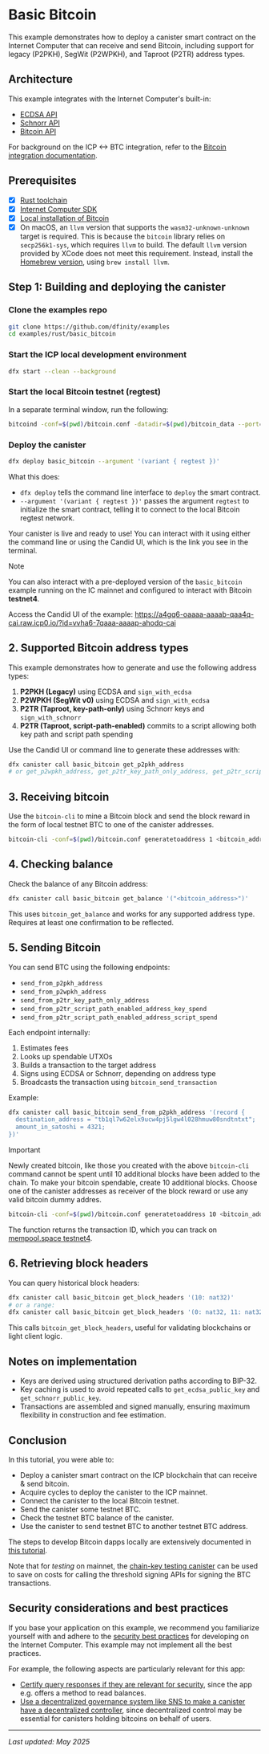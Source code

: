 # Basic Bitcoin

This example demonstrates how to deploy a canister smart contract on the Internet Computer that can receive and send Bitcoin, including support for legacy (P2PKH), SegWit (P2WPKH), and Taproot (P2TR) address types.

## Architecture

This example integrates with the Internet Computer's built-in:

- [ECDSA API](https://internetcomputer.org/docs/current/references/ic-interface-spec/#ic-ecdsa_public_key)
- [Schnorr API](https://internetcomputer.org/docs/current/references/ic-interface-spec/#ic-sign_with_schnorr)
- [Bitcoin API](https://github.com/dfinity/bitcoin-canister/blob/master/INTERFACE_SPECIFICATION.md)

For background on the ICP <-> BTC integration, refer to the [Bitcoin integration documentation](https://wiki.internetcomputer.org/wiki/Bitcoin_Integration).

## Prerequisites

- [x] [Rust toolchain](https://www.rust-lang.org/tools/install)
- [x] [Internet Computer SDK](https://internetcomputer.org/docs/building-apps/getting-started/install)
- [x] [Local installation of Bitcoin](https://internetcomputer.org/docs/bitcoin) 
- [x] On macOS, an `llvm` version that supports the `wasm32-unknown-unknown` target is required. This is because the `bitcoin` library relies on `secp256k1-sys`, which requires `llvm` to build. The default `llvm` version provided by XCode does not meet this requirement. Instead, install the [Homebrew version](https://formulae.brew.sh/formula/llvm), using `brew install llvm`. 

## Step 1: Building and deploying the canister

### Clone the examples repo

```bash
git clone https://github.com/dfinity/examples
cd examples/rust/basic_bitcoin
```

### Start the ICP local development environment

```bash
dfx start --clean --background
```

### Start the local Bitcoin testnet (regtest)

In a separate terminal window, run the following: 

```bash
bitcoind -conf=$(pwd)/bitcoin.conf -datadir=$(pwd)/bitcoin_data --port=18444
```

### Deploy the canister

```bash
dfx deploy basic_bitcoin --argument '(variant { regtest })'
```

What this does:

- `dfx deploy` tells the command line interface to `deploy` the smart contract.
- `--argument '(variant { regtest })'` passes the argument `regtest` to initialize the smart contract, telling it to connect to the local Bitcoin regtest network.


Your canister is live and ready to use! You can interact with it using either the command line or using the Candid UI, which is the link you see in the terminal.

> [!NOTE]
> You can also interact with a pre-deployed version of the `basic_bitcoin` example running on the IC mainnet and configured to interact with Bitcoin **testnet4**.
> 
> Access the Candid UI of the example: https://a4gq6-oaaaa-aaaab-qaa4q-cai.raw.icp0.io/?id=vvha6-7qaaa-aaaap-ahodq-cai

## 2. Supported Bitcoin address types

This example demonstrates how to generate and use the following address types:

1. **P2PKH (Legacy)** using ECDSA and `sign_with_ecdsa`
2. **P2WPKH (SegWit v0)** using ECDSA and `sign_with_ecdsa`
3. **P2TR (Taproot, key-path-only)** using Schnorr keys and `sign_with_schnorr`
4. **P2TR (Taproot, script-path-enabled)** commits to a script allowing both key path and script path spending

Use the Candid UI or command line to generate these addresses with:

```bash
dfx canister call basic_bitcoin get_p2pkh_address
# or get_p2wpkh_address, get_p2tr_key_path_only_address, get_p2tr_script_path_enabled_address
```

## 3. Receiving bitcoin

Use the `bitcoin-cli` to mine a Bitcoin block and send the block reward in the form of local testnet BTC to one of the canister addresses.

```bash
bitcoin-cli -conf=$(pwd)/bitcoin.conf generatetoaddress 1 <bitcoin_address>
```

## 4. Checking balance

Check the balance of any Bitcoin address:

```bash
dfx canister call basic_bitcoin get_balance '("<bitcoin_address>")'
```

This uses `bitcoin_get_balance` and works for any supported address type. Requires at least one confirmation to be reflected.

## 5. Sending Bitcoin

You can send BTC using the following endpoints:

- `send_from_p2pkh_address`
- `send_from_p2wpkh_address`
- `send_from_p2tr_key_path_only_address`
- `send_from_p2tr_script_path_enabled_address_key_spend`
- `send_from_p2tr_script_path_enabled_address_script_spend`

Each endpoint internally:

1. Estimates fees
2. Looks up spendable UTXOs
3. Builds a transaction to the target address
4. Signs using ECDSA or Schnorr, depending on address type
5. Broadcasts the transaction using `bitcoin_send_transaction`

Example:

```bash
dfx canister call basic_bitcoin send_from_p2pkh_address '(record {
  destination_address = "tb1ql7w62elx9ucw4pj5lgw4l028hmuw80sndtntxt";
  amount_in_satoshi = 4321;
})'
```

> [!IMPORTANT]
> Newly created bitcoin, like those you created with the above `bitcoin-cli` command cannot be spent until 10 additional blocks have been added to the chain. To make your bitcoin spendable, create 10 additional blocks. Choose one of the canister addresses as receiver of the block reward or use any valid bitcoin dummy addres.
> 
> ```bash
> bitcoin-cli -conf=$(pwd)/bitcoin.conf generatetoaddress 10 <bitcoin_address>
> ```

The function returns the transaction ID, which you can track on [mempool.space testnet4](https://mempool.space/testnet4/).

## 6. Retrieving block headers

You can query historical block headers:

```bash
dfx canister call basic_bitcoin get_block_headers '(10: nat32)'
# or a range:
dfx canister call basic_bitcoin get_block_headers '(0: nat32, 11: nat32)'
```

This calls `bitcoin_get_block_headers`, useful for validating blockchains or light client logic.

## Notes on implementation

- Keys are derived using structured derivation paths according to BIP-32.
- Key caching is used to avoid repeated calls to `get_ecdsa_public_key` and `get_schnorr_public_key`.
- Transactions are assembled and signed manually, ensuring maximum flexibility in construction and fee estimation.

## Conclusion

In this tutorial, you were able to:

- Deploy a canister smart contract on the ICP blockchain that can receive & send bitcoin.
- Acquire cycles to deploy the canister to the ICP mainnet.
- Connect the canister to the local Bitcoin testnet.
- Send the canister some testnet BTC.
- Check the testnet BTC balance of the canister.
- Use the canister to send testnet BTC to another testnet BTC address.

The steps to develop Bitcoin dapps locally are extensively documented in [this tutorial](https://internetcomputer.org/docs/current/developer-docs/integrations/bitcoin/local-development).

Note that for _testing_ on mainnet, the [chain-key testing canister](https://github.com/dfinity/chainkey-testing-canister) can be used to save on costs for calling the threshold signing APIs for signing the BTC transactions.

## Security considerations and best practices

If you base your application on this example, we recommend you familiarize yourself with and adhere to the [security best practices](https://internetcomputer.org/docs/current/references/security/) for developing on the Internet Computer. This example may not implement all the best practices.

For example, the following aspects are particularly relevant for this app:

- [Certify query responses if they are relevant for security](https://internetcomputer.org/docs/current/references/security/general-security-best-practices#certify-query-responses-if-they-are-relevant-for-security), since the app e.g. offers a method to read balances.
- [Use a decentralized governance system like SNS to make a canister have a decentralized controller](https://internetcomputer.org/docs/current/developer-docs/security/security-best-practices/overview), since decentralized control may be essential for canisters holding bitcoins on behalf of users.

---

_Last updated: May 2025_
